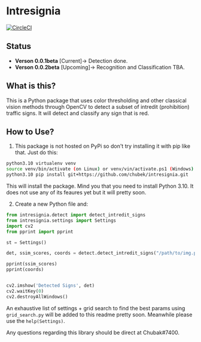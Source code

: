 # Intresignia

[![CircleCI](https://circleci.com/gh/Chubek/opencv-intredit/tree/master.svg?style=shield)](https://circleci.com/gh/Chubek/opencv-intredit/tree/master)

## Status
* **Verson 0.0.1beta** [Current]-> Detection done.
* **Verson 0.0.2beta** [Upcoming]-> Recognition and Classification TBA.


## What is this?

This is a Python package that uses color thresholding and other classical vision methods through OpenCV to detect a subset of intredit (prohibition) traffic signs. It will detect and classify any sign that is red.


## How to Use?

1. This package is not hosted on PyPi so don't try installing it with pip like that. Just do this:

```bash
python3.10 virtualenv venv
source venv/bin/activate (on Linux) or venv/vin/activate.ps1 (Windows)
python3.10 pip install git+https://github.com/chubek/intresignia.git
```

This will install the package. Mind you that you need to install Python 3.10. It does not use any of its feaures yet but it will pretty soon.

2. Create a new Python file and:

```python
from intresignia.detect import detect_intredit_signs
from intresignia.settings import Settings
import cv2
from pprint import pprint

st = Settings()

det, ssim_scores, coords = detect.detect_intredit_signs("/path/to/img.png", st)

pprint(ssim_scores)
pprint(coords)


cv2.imshow('Detected Signs', det)
cv2.waitKey(0)
cv2.destroyAllWindows()

```
An exhaustive list of settings + grid search to find the best params using `grid_search.py` will be added to this readme pretty soon. Meanwhile please use the `help(Settings)`.


Any questions regarding this library should be direct at Chubak#7400.